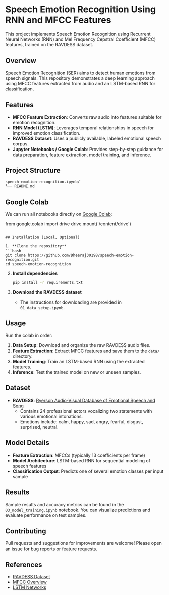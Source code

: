 # Speech Emotion Recognition Using RNN and MFCC Features

This project implements Speech Emotion Recognition using Recurrent Neural Networks (RNN) and Mel Frequency Cepstral Coefficient (MFCC) features, trained on the RAVDESS dataset.

## Overview

Speech Emotion Recognition (SER) aims to detect human emotions from speech signals. This repository demonstrates a deep learning approach using MFCC features extracted from audio and an LSTM-based RNN for classification.

## Features

- **MFCC Feature Extraction**: Converts raw audio into features suitable for emotion recognition.
- **RNN Model (LSTM)**: Leverages temporal relationships in speech for improved emotion classification.
- **RAVDESS Dataset**: Uses a publicly available, labeled emotional speech corpus.
- **Jupyter Notebooks / Google Colab**: Provides step-by-step guidance for data preparation, feature extraction, model training, and inference.

## Project Structure

```
speech-emotion-recognition.ipynb/           
└── README.md
```

## Google Colab

We can run all notebooks directly on [Google Colab](https://colab.research.google.com/):


   from google.colab import drive
   drive.mount('/content/drive')
   ```

## Installation (Local, Optional)

1. **Clone the repository**
   ```bash
   git clone https://github.com/Dheeraj30198/speech-emotion-recognition.git
   cd speech-emotion-recognition
   ```

2. **Install dependencies**
   ```bash
   pip install -r requirements.txt
   ```

3. **Download the RAVDESS dataset**
   - The instructions for downloading are provided in `01_data_setup.ipynb`.

## Usage

Run the colab in order:

1. **Data Setup**: Download and organize the raw RAVDESS audio files.
2. **Feature Extraction**: Extract MFCC features and save them to the `data/` directory.
3. **Model Training**: Train an LSTM-based RNN using the extracted features.
4. **Inference**: Test the trained model on new or unseen samples.

## Dataset

- **RAVDESS**: [Ryerson Audio-Visual Database of Emotional Speech and Song](https://drive.google.com/drive/folders/1yRDew-zQrF6b8uE8Q4WrtMPcwt1ACdz8?usp=drive_link)
  - Contains 24 professional actors vocalizing two statements with various emotional intonations.
  - Emotions include: calm, happy, sad, angry, fearful, disgust, surprised, neutral.

## Model Details

- **Feature Extraction**: MFCCs (typically 13 coefficients per frame)
- **Model Architecture**: LSTM-based RNN for sequential modeling of speech features
- **Classification Output**: Predicts one of several emotion classes per input sample

## Results

Sample results and accuracy metrics can be found in the `03_model_training.ipynb` notebook. You can visualize predictions and evaluate performance on test samples.

## Contributing

Pull requests and suggestions for improvements are welcome! Please open an issue for bug reports or feature requests.

## References

- [RAVDESS Dataset](https://zenodo.org/record/1188976)
- [MFCC Overview](https://en.wikipedia.org/wiki/Mel-frequency_cepstrum)
- [LSTM Networks](https://en.wikipedia.org/wiki/Long_short-term_memory)
